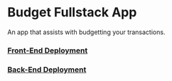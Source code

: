 # Budget Fullstack App
An app that assists with budgetting your transactions. 

### [Front-End Deployment](https://budgetexpressapp.netlify.app/)
### [Back-End Deployment](https://fullstack-budget-api.herokuapp.com/)

